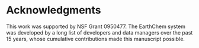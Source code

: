 # Acknowledgments

This work was supported by NSF Grant 0950477. The EarthChem system was developed by a long list of developers and data managers over the past 15 years, whose cumulative contributions made this manuscript possible.